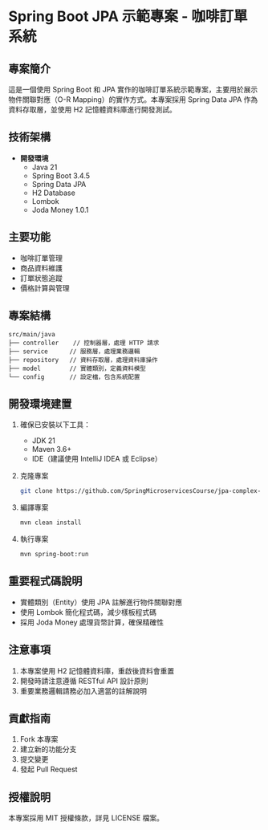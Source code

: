 # Spring Boot JPA 示範專案 - 咖啡訂單系統

## 專案簡介
這是一個使用 Spring Boot 和 JPA 實作的咖啡訂單系統示範專案，主要用於展示物件關聯對應（O-R Mapping）的實作方式。本專案採用 Spring Data JPA 作為資料存取層，並使用 H2 記憶體資料庫進行開發測試。

## 技術架構
- **開發環境**
  - Java 21
  - Spring Boot 3.4.5
  - Spring Data JPA
  - H2 Database
  - Lombok
  - Joda Money 1.0.1

## 主要功能
- 咖啡訂單管理
- 商品資料維護
- 訂單狀態追蹤
- 價格計算與管理

## 專案結構
```
src/main/java
├── controller    // 控制器層，處理 HTTP 請求
├── service      // 服務層，處理業務邏輯
├── repository   // 資料存取層，處理資料庫操作
├── model        // 實體類別，定義資料模型
└── config       // 設定檔，包含系統配置
```

## 開發環境建置
1. 確保已安裝以下工具：
   - JDK 21
   - Maven 3.6+
   - IDE（建議使用 IntelliJ IDEA 或 Eclipse）

2. 克隆專案
   ```bash
   git clone https://github.com/SpringMicroservicesCourse/jpa-complex-demo
   ```

3. 編譯專案
   ```bash
   mvn clean install
   ```

4. 執行專案
   ```bash
   mvn spring-boot:run
   ```

## 重要程式碼說明
- 實體類別（Entity）使用 JPA 註解進行物件關聯對應
- 使用 Lombok 簡化程式碼，減少樣板程式碼
- 採用 Joda Money 處理貨幣計算，確保精確性

## 注意事項
1. 本專案使用 H2 記憶體資料庫，重啟後資料會重置
2. 開發時請注意遵循 RESTful API 設計原則
3. 重要業務邏輯請務必加入適當的註解說明

## 貢獻指南
1. Fork 本專案
2. 建立新的功能分支
3. 提交變更
4. 發起 Pull Request

## 授權說明
本專案採用 MIT 授權條款，詳見 LICENSE 檔案。